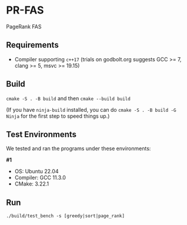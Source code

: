 # PR-FAS
PageRank FAS

## Requirements
- Compiler supporting `c++17` (trials on godbolt.org suggests GCC >= 7, clang >= 5, msvc >= 19.15)

## Build
`cmake -S . -B build` and then `cmake --build build`

(If you have `ninja-build` installed, you can do `cmake -S . -B build -G Ninja` for the first step to speed things up.)

## Test Environments
We tested and ran the programs under these environments:

**#1**
- OS: Ubuntu 22.04
- Compiler: GCC 11.3.0
- CMake: 3.22.1

## Run
`./build/test_bench -s [greedy|sort|page_rank]`